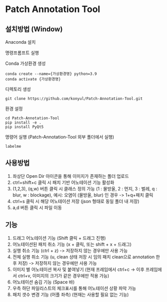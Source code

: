 # Patch Annotation Tool


## 설치방법 (Window)

Anaconda 설치

명령프롬프트 실행

Conda 가상환경 생성
```
conda create --name={가상환경명} python=3.9
conda activate {가상환경명}
```

디렉토리 생성
```
git clone https://github.com/konyul/Patch-Annotation-Tool.git
```


환경 설정
```
cd Patch-Annotation-Tool
pip install -e .
pip install PyQt5
```

명령어 실행 (Patch-Annotation-Tool 외부 폴더에서 실행)
```
labelme
```

## 사용방법 

1. 좌상단 Open Dir 아이콘을 통해 이미지가 존재하는 폴더 업로드
2. ctrl+shift+c 클릭 시 패치 기반 어노테이션 기능 활성화
3. (1,2,3), (q,w) 버튼 클릭 시 클래스 정의 가능 (1 : 물방울, 2 : 먼지, 3 : 벌레, q : blur, w : blockage), 예시: 오염이 (물방울, blur) 인 경우 -> 1+q+패치 클릭
4. ctrl+s 클릭 시 해당 어노테이션 저장 (json 형태로 동일 폴더 내 저장)
5. a,d 버튼 클릭 시 파일 이동

## 기능
1. 드래그 어노테이션 기능 (Shift 클릭 + 드래그 진행)
2. 어노테이션된 패치 취소 기능 (x + 클릭, 또는 shift + x + 드래그)
3. 실행 취소 기능 (ctrl + z) -> 저장하지 않는 경우에만 사용 가능
4. 전체 실행 취소 기능 (u, clean 상태 저장 시 임의 패치 clean으로 annotation 한 후 저장) -> 저장하지 않는 경우에만 사용 가능
5. 이미지 별 어노테이션 복사 및 붙여넣기 (현재 프레임에서 ctrl+c -> 이후 프레임에서 ctrl+v, 이미지의 크기가 같은 경우에만 적용 가능)
6. 어노테이션 숨김 기능 (Space 바)
7. 우측 하단 파일리스트의 체크표시를 통해 어노테이션 상황 파악 가능
8. 패치 갯수 변경 기능 (어플 좌측) (현재는 사용할 필요 없는 기능)
